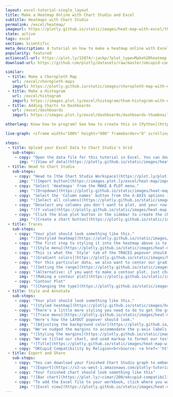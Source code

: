 ```yaml
---
layout: excel-tutorial-single_layout
title: Make a Heatmap Online with Chart Studio and Excel
subtitle: Heatmaps with Chart Studio
permalink: /excel/heatmap/
imageurl: https://plotly.github.io/static/images/heat-map-with-excel/thum-heat-map-with-excel.png
state: active
tags: excel
section: Scientific
meta_description: A tutorial on how to make a heatmap online with Excel.
popularity: featured
actioncall-url: https://plot.ly/15074/~jackp/?plot_type=Make%20heatmap
download-url: https://github.com/plotly/datasets/raw/master/okcupid-compatibility-by-religion.csv.zip

similar:
 - title: Make a Choropleth Map
   url: /excel/choropleth-maps
   imgurl: https://plotly.github.io/static/images/choropleth-map-with-excel/choropleth-map-thumb.png
 - title: Make a Histogram
   url: /excel/histogram
   imgurl: https://images.plot.ly/excel/histogram/thum-histogram-with-excel.png
 - title: Adding Charts to Dashboards
   url: /excel/dashboards
   imgurl: https://images.plot.ly/excel/dashboards/dashboards-thumbnail.png

otherlang: Know how to program? See how to create this in [Python](https://plot.ly/python/heatmaps/) or [R](https://plot.ly/r/heatmaps/).

live-graph: <iframe width="100%" height="800" frameborder="0" scrolling="no" src="https://plot.ly/~cimar/200/okcupid-compatibility-by-religion-source-oktrends-2009.embed"></iframe>

steps:
 - title: Upload your Excel Data to Chart Studio's Grid
   sub-steps:
    - copy: "Open the data file for this tutorial in Excel. You can download the file here in [CSV format](https://plot.ly/~cimar/200/okcupid-compatibility-by-religion-source-oktrends-2009.csv)"
      img: "![View of data](https://plotly.github.io/static/images/heat-map-with-excel/image21.png)"
 - title: Head to Chart Studio
   sub-steps:
    - copy: "Head to [the Chart Studio Workspace](https://plot.ly/plot) and sign into your free Chart Studio account. Go to 'Import', click 'Upload a file', then choose your Excel file to upload. Your Excel file will now open in Chart Studio's grid. For more about Chart Studio's grid, see [this tutorial](/add-data-to-the-plotly-grid/)"
      img: "![Import button](https://images.plot.ly/excel/heat-map/import-data-heat-map.png)"
    - copy: "Select 'Heatmaps' from the MAKE A PLOT menu."
      img: "![Dropdown](https://plotly.github.io/static/images/heat-map-with-excel/image06.png)"
    - copy: "Select the 'Column names' button from the X-AXIS options in the sidebar and click 'Select all columns' button."
      img: "![Select all columns](https://plotly.github.io/static/images/heat-map-with-excel/image10.png)"
    - copy: "Deselect any columns you don't want to plot, and your row names column if you have one. This will be your 'y' value."
      img: "![Y value](https://plotly.github.io/static/images/heat-map-with-excel/image02.png)"
    - copy: "Click the blue plot button in the sidebar to create the chart."
      img: "![Create a chart button](https://plotly.github.io/static/images/heat-map-with-excel/image07.png)"
 - title: Traces
   sub-steps:
    - copy: "Your plot should look something like this."
      img: "![Unstyled heatmap](https://plotly.github.io/static/images/heat-map-with-excel/image00.png)"
    - copy: "The first step to styling it into the heatmap above is to open the TRACES popover in the toolbar."
      img: "![Style menu](https://plotly.github.io/static/images/heat-map-with-excel/image12.png)"
    - copy: "This is what the 'Style' tab of the TRACES popover should look like. We've selected one of the default gradients, red-yellow-blue."
      img: "![Gradient colors](https://plotly.github.io/static/images/heat-map-with-excel/image14.png)"
    - copy: "For this particular data, we also want to center our gradient so that yellow correlates to a value of 60.2, and everything above or below is a little red or green. The easiest way to do this is by nudging the 'Z range' values in the 'Range/bins' tab to converge on our desired midpoint  -- we compressed our range, but you can also stretch it if you prefer the effect."
      img: "![Setting the range](https://plotly.github.io/static/images/heat-map-with-excel/image03.png)"
    - copy: "(Alternative: if you want to make a contour plot, just change the 'Type' setting in the 'Mode' tab.)"
      img: "![Making a contour plot](https://plotly.github.io/static/images/heat-map-with-excel/image13.png)"
    - copy: "Contour Plot"
      img: "![Changing the type](https://plotly.github.io/static/images/heat-map-with-excel/image01.png)"
 - title: Style and Annotate
   sub-steps:
    - copy: "Your plot should look something like this."
      img: "![Styled heatmap](https://plotly.github.io/static/images/heat-map-with-excel/image16.png)"
    - copy: "There's a little more styling you need to do to get the graph at the top of the chart."
      img: "![Trace menu](https://plotly.github.io/static/images/heat-map-with-excel/image12.png)"
    - copy: "Here's how the LAYOUT popover should look."
      img: "![Adjusting the background color](https://plotly.github.io/static/images/heat-map-with-excel/image11.png)"
    - copy: "We've nudged the margins to accommodate the y-axis labels, and we're giving our chart a grey background."
      img: "![Styling the margins](https://plotly.github.io/static/images/heat-map-with-excel/image04.png)"
    - copy: "We've titled our chart, and used markup to format our text and source our data."
      img: "![Title](https://plotly.github.io/static/images/heat-map-with-excel/image09.png)"
    - copy: "OKCupid Compatibility by Religion<br>Source: <a href=''http://blog.okcupid.com/index.php/how-races-and-religions-match-in-online-dating'' >OKTrends, 2009</a>"
 - title: Export and Share
   sub-steps:
    - copy: "You can download your finished Chart Studio graph to embed in your Excel workbook. We also recommend including the Chart Studio link to the graph inside your Excel workbook for easy access to the interactive Chart Studio version. Get the link to your graph by clicking the 'Share' button. Download an image of your Chart Studio graph by clicking EXPORT on the toolbar."
      img: "![Export](https://s3-us-west-1.amazonaws.com/plotly-tutorials/excel/bubble-maps/export-bubble-map.png)"
    - copy: "Your finished chart should look something like this"
      img: "![Bar chart](https://plot.ly/~cimar/200/okcupid-compatibility-by-religion-source-oktrends-2009.png)"
    - copy: "To add the Excel file to your workbook, click where you want to insert the picture inside Excel. On the INSERT tab inside Excel, in the ILLUSTRATIONS group, click PICTURE. Locate the Chart Studio graph image that you downloaded and then double-click it. Notice that we also copy-pasted the Chart Studio graph link in a cell for easy access to the interactive Chart Studio version."
      img: "![Excel view](https://plotly.github.io/static/images/heat-map-with-excel/image23.png)"
---
```

